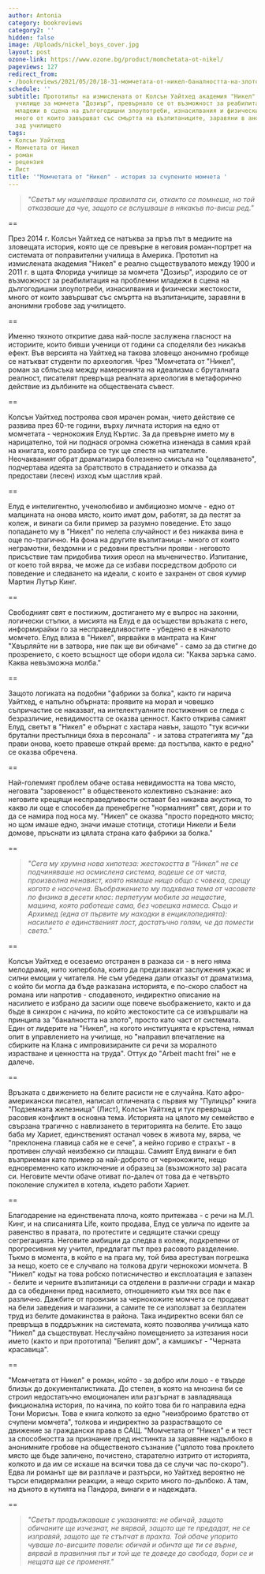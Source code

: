 ```yaml
---
author: Antonia
category: bookreviews
category2: ''
hidden: false
image: /Uploads/nickel_boys_cover.jpg
layout: post
ozone-link: https://www.ozone.bg/product/momchetata-ot-nikel/
pageviews: 127
redirect_from:
- /bookreviews/2021/05/20/18-31-момчетата-от-никел-баналността-на-злото-през-призмата-и-на-расата
schedule: ''
subtitle: Прототипът на измислената от Колсън Уайтхед академия "Никел" е реално съществувалото
  училище за момчета "Дозиър", превърнало се от възможност за реабилитация на проблемни
  младежи в сцена на дългогодишни злоупотреби, изнасилвания и физически жестокости,
  много от които завършват със смъртта на възпитаниците, заравяни в анонимни гробове
  зад училището
tags:
- Колсън Уайтхед
- Момчетата от Никел
- роман
- рецензия
- Лист
title: '"Момчетата от "Никел" - история за счупените момчета '
---
```


> *"Светът му нашепваше правилата си, откакто се помнеше, но той отказваше да чуе, защото се вслушваше в някакъв по-висш ред."*

\==

През 2014 г. Колсън Уайтхед се натъква за пръв път в медиите на зловещата история, която ще се превърне в неговия роман-портрет на системата от поправителни училища в Америка. Прототип на измислената академия "Никел" е реално съществувалото между 1900 и 2011 г. в щата Флорида училище за момчета "Дозиър", изродило се от възможност за реабилитация на проблемни младежи в сцена на дългогодишни злоупотреби, изнасилвания и физически жестокости, много от които завършват със смъртта на възпитаниците, заравяни в анонимни гробове зад училището. 

\==

Именно тяхното откритие дава най-после заслужена гласност на историите, които бивши ученици от години са споделяли без никакъв ефект. Във версията на Уайтхед на такова зловещо анонимно гробище се натъкват студенти по археология. Чрез "Момчетата от "Никел", роман за сблъсъка между намеренията на идеализма с бруталната реалност, писателят превръща реалната археология в метафорично действие из дълбините на обществената съвест. 

\==

Колсън Уайтхед построява своя мрачен роман, чието действие се развива през 60-те години, върху личната история на едно от момчетата - чернокожия Елуд Къртис. За да превърне името му в нарицателно, той ни поднася огромна сюжетна изненада в самия край на книгата, която разбира се тук ще спестя на читателите. Неочакваният обрат драматизира болезнено смисъла на "оцеляването", подчертава идеята за братството в страданието и отказва да предостави (лесен) изход към щастлив край. 

\==

Елуд е интелигентно, ученолюбиво и амбициозно момче - едно от малцината на онова място, които имат дом, работят, за да пестят за колеж, и винаги са били пример за разумно поведение. Ето защо попадането му в "Никел" по нелепа случайност и без никаква вина е още по-трагично. На фона на другите възпитаници - много от които неграмотни, бездомни и с редовни престъпни прояви - неговото присъствие там придобива тихия ореол на мъченичество. Изпитание, от което той вярва, че може да се избави посредством доброто си поведение и следването на идеали, с които е захранен от своя кумир Мартин Лутър Кинг. 

\==

Свободният свят е постижим, достигането му е въпрос на законни, логически стъпки, а мисията на Елуд е да осъществи връзката с него, информирайки го за несправедливостите - убедено е в началото момчето. Елуд влиза в "Никел", вярвайки в мантрата на Кинг "Хвърляйте ни в затвора, ние пак ще ви обичаме" - само за да стигне до прозрението, с което всъщност ще обори идола си: "Каква заръка само. Каква невъзможна молба."

\==

Защото логиката на подобни "фабрики за болка", както ги нарича Уайтхед, е напълно обърната: проявите на морал и човешко съпричастие се наказват, на интелектуалните постижения се гледа с безразличие, невидимостта се оказва ценност. Както открива самият Елуд, светът в "Никел" е обърнат с хастара навън, защото "тук всички брутални престъпници бяха в персонала" - и затова стратегията му "да прави онова, което правеше открай време: да постъпва, както е редно" се оказва обречена. 

\==

Най-големият проблем обаче остава невидимостта на това място, неговата "заровеност" в общественото колективно съзнание: ако неговите крещящи несправедливости остават без никаква акустика, то какво ли още е способен да пренебрегне "нормалният" свят, дори и то да се намира под носа му. "Никел" се оказва "просто поредното място; но щом имаше едно, значи имаше стотици, стотици Никели и Бели домове, пръснати из цялата страна като фабрики за болка." 

\==

> *"Сега му хрумна нова хипотеза: жестокостта в "Никел" не се подчиняваше на осмислена система, водеше се от чиста, произволна ненавист, която нямаше нищо общо с човека, срещу когото е насочена. Въображението му подхвана тема от часовете по физика в десети клас: перпетуум мобиле за нещастие, машина, която работеше сама, без човешка намеса. Също и Архимед (една от първите му находки в енциклопедията): насилието е единственият лост, достатъчно голям, че да помести света."*

\==

Колсън Уайтхед е осезаемо отстранен в разказа си - в него няма мелодрама, нито хипербола, които да предизвикат заслужения ужас и силни емоции у читателя. Не съм убедена дали отказът от драматизма, с който би могла да бъде разказана историята, е по-скоро слабост на романа или напротив - сподавеното, индиректно описание на насилието е избрано да засили още повече въображението, както и да бъде в синхрон с начина, по който жестокостите са се извършвали на принципа за "баналността на злото", просто като част от системата. Един от лидерите на "Никел", на когото институцията е кръстена, нямал опит в управлението на училище, но "направил впечатление на сбирките на Клана с импровизираните си речи за моралното израстване и ценността на труда". Оттук до "Arbeit macht frei" не е далече. 

\==

Връзката с движението на белите расисти не е случайна. Като афро-американски писател, написал отличената с първия му "Пулицър" книга "Подземната железница" (Лист), Колсън Уайтхед и тук превръща расовия конфликт в основна тема. Историята на цялото му семейство е свързана трагично с навлизането в територията на белите. Ето защо баба му Хариет, единственият останал човек в живота му, вярва, че "преклонена главица сабя не е сече", а нейно гориво е страхът - в противен случай неизбежно си плащаш. Самият Елуд винаги е бил възприеман като пример за най-доброто от чернокожите, нещо едновременно като изключение и образец за (възможното за) расата си. Неговите мечти обаче отиват по-далеч от това да е четвърто поколение служител в хотела, където работи Хариет. 

\==

Благодарение на единствената плоча, която притежава - с речи на М.Л. Кинг, и на списанията Life, които продава, Елуд се увлича по идеите за равенство в правата, по протестите и седящите стачки срещу сегрегацията. Неговите амбиции да следва в колеж, подкрепени от прогресивния му учител, предлагат път през расовото разделение. Тъкмо в момента, в който е на прага му, той бива арестуван погрешка за нещо, което се е случвало на толкова други чернокожи момчета. В "Никел" кодът на това робско потисничество и експлоатация е запазен - белите и черните възпитаници са отделени в различни сгради и макар да са обединени пред насилието, отношението към тях все пак е различно. Дажбите от провизии за чернокожите момчета се продават на бели заведения и магазини, а самите те се използват за безплатен труд из белите домакинства в района. Така индиректно всеки бял се превръща в поддръжник на системата, която позволява училища като "Никел" да съществуват. Неслучайно помещението за изтезания носи името (както и при прототипа) "Белият дом", а камшикът - "Черната красавица". 

\==

"Момчетата от Никел" е роман, който - за добро или лошо - е твърде близък до документалистиката. До степен, в която на мнозина би се строил недостатъчно емоционален или разгърнат в завладяваща фикционална история, по начина, по който това би го направила една Тони Морисън. Това е книга колкото за едно "неизброимо братство от счупени момчета", толкова и индиректно за разрастващото се движение за граждански права в САЩ. "Момчетата от "Никел" е и тест за способността за признание пред инстинкта за заравяне надълбоко в анонимните гробове на общественото съзнание ("цялото това проклето място ще бъде заличено, почистено, старателно изтрито от историята, колкото и да им се искаше на всички това да се случи час по-скоро"). Едва ли романът ще ви разплаче и разтърси, но Уайтхед вероятно не търси епидермални реакции, а нещо скрито много по-дълбоко. А там, на дъното в кутията на Пандора, винаги е и надеждата.

\==

> *"Светът продължаваше с указанията: не обичай, защото обичаните ще изчезнат, не вярвай, защото ще те предадат, не се изправяй, защото ще те стъпчат в прахта. Той обаче упорито чуваше по-висшите повели: обичай и обичта ще ти се върне, вярвай в правилния път и той ще те доведе до свобода, бори се и нещата ще се променят."*